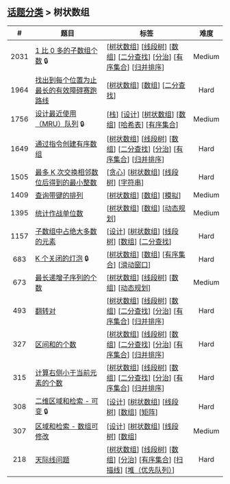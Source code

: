 <!--|This file generated by command(leetcode tag); DO NOT EDIT.            |-->
<!--+----------------------------------------------------------------------+-->
<!--|@author    awesee <openset.wang@gmail.com>                           |-->
<!--|@link      https://github.com/awesee                                 |-->
<!--|@home      https://github.com/awesee/leetcode                        |-->
<!--+----------------------------------------------------------------------+-->

## [话题分类](../README.md) > 树状数组

| # | 题目 | 标签 | 难度 |
| :-: | - | - | :-: |
| 2031 | [1 比 0 多的子数组个数](../../problems/count-subarrays-with-more-ones-than-zeros) 🔒 | [[树状数组](../binary-indexed-tree/README.md)] [[线段树](../segment-tree/README.md)] [[数组](../array/README.md)] [[二分查找](../binary-search/README.md)] [[分治](../divide-and-conquer/README.md)] [[有序集合](../ordered-set/README.md)] [[归并排序](../merge-sort/README.md)]  | Medium |
| 1964 | [找出到每个位置为止最长的有效障碍赛跑路线](../../problems/find-the-longest-valid-obstacle-course-at-each-position) | [[树状数组](../binary-indexed-tree/README.md)] [[数组](../array/README.md)] [[二分查找](../binary-search/README.md)]  | Hard |
| 1756 | [设计最近使用（MRU）队列](../../problems/design-most-recently-used-queue) 🔒 | [[栈](../stack/README.md)] [[设计](../design/README.md)] [[树状数组](../binary-indexed-tree/README.md)] [[数组](../array/README.md)] [[哈希表](../hash-table/README.md)] [[有序集合](../ordered-set/README.md)]  | Medium |
| 1649 | [通过指令创建有序数组](../../problems/create-sorted-array-through-instructions) | [[树状数组](../binary-indexed-tree/README.md)] [[线段树](../segment-tree/README.md)] [[数组](../array/README.md)] [[二分查找](../binary-search/README.md)] [[分治](../divide-and-conquer/README.md)] [[有序集合](../ordered-set/README.md)] [[归并排序](../merge-sort/README.md)]  | Hard |
| 1505 | [最多 K 次交换相邻数位后得到的最小整数](../../problems/minimum-possible-integer-after-at-most-k-adjacent-swaps-on-digits) | [[贪心](../greedy/README.md)] [[树状数组](../binary-indexed-tree/README.md)] [[线段树](../segment-tree/README.md)] [[字符串](../string/README.md)]  | Hard |
| 1409 | [查询带键的排列](../../problems/queries-on-a-permutation-with-key) | [[树状数组](../binary-indexed-tree/README.md)] [[数组](../array/README.md)] [[模拟](../simulation/README.md)]  | Medium |
| 1395 | [统计作战单位数](../../problems/count-number-of-teams) | [[树状数组](../binary-indexed-tree/README.md)] [[数组](../array/README.md)] [[动态规划](../dynamic-programming/README.md)]  | Medium |
| 1157 | [子数组中占绝大多数的元素](../../problems/online-majority-element-in-subarray) | [[设计](../design/README.md)] [[树状数组](../binary-indexed-tree/README.md)] [[线段树](../segment-tree/README.md)] [[数组](../array/README.md)] [[二分查找](../binary-search/README.md)]  | Hard |
| 683 | [K 个关闭的灯泡](../../problems/k-empty-slots) 🔒 | [[树状数组](../binary-indexed-tree/README.md)] [[数组](../array/README.md)] [[有序集合](../ordered-set/README.md)] [[滑动窗口](../sliding-window/README.md)]  | Hard |
| 673 | [最长递增子序列的个数](../../problems/number-of-longest-increasing-subsequence) | [[树状数组](../binary-indexed-tree/README.md)] [[线段树](../segment-tree/README.md)] [[数组](../array/README.md)] [[动态规划](../dynamic-programming/README.md)]  | Medium |
| 493 | [翻转对](../../problems/reverse-pairs) | [[树状数组](../binary-indexed-tree/README.md)] [[线段树](../segment-tree/README.md)] [[数组](../array/README.md)] [[二分查找](../binary-search/README.md)] [[分治](../divide-and-conquer/README.md)] [[有序集合](../ordered-set/README.md)] [[归并排序](../merge-sort/README.md)]  | Hard |
| 327 | [区间和的个数](../../problems/count-of-range-sum) | [[树状数组](../binary-indexed-tree/README.md)] [[线段树](../segment-tree/README.md)] [[数组](../array/README.md)] [[二分查找](../binary-search/README.md)] [[分治](../divide-and-conquer/README.md)] [[有序集合](../ordered-set/README.md)] [[归并排序](../merge-sort/README.md)]  | Hard |
| 315 | [计算右侧小于当前元素的个数](../../problems/count-of-smaller-numbers-after-self) | [[树状数组](../binary-indexed-tree/README.md)] [[线段树](../segment-tree/README.md)] [[数组](../array/README.md)] [[二分查找](../binary-search/README.md)] [[分治](../divide-and-conquer/README.md)] [[有序集合](../ordered-set/README.md)] [[归并排序](../merge-sort/README.md)]  | Hard |
| 308 | [二维区域和检索 - 可变](../../problems/range-sum-query-2d-mutable) 🔒 | [[设计](../design/README.md)] [[树状数组](../binary-indexed-tree/README.md)] [[线段树](../segment-tree/README.md)] [[数组](../array/README.md)] [[矩阵](../matrix/README.md)]  | Hard |
| 307 | [区域和检索 - 数组可修改](../../problems/range-sum-query-mutable) | [[设计](../design/README.md)] [[树状数组](../binary-indexed-tree/README.md)] [[线段树](../segment-tree/README.md)] [[数组](../array/README.md)]  | Medium |
| 218 | [天际线问题](../../problems/the-skyline-problem) | [[树状数组](../binary-indexed-tree/README.md)] [[线段树](../segment-tree/README.md)] [[数组](../array/README.md)] [[分治](../divide-and-conquer/README.md)] [[有序集合](../ordered-set/README.md)] [[扫描线](../line-sweep/README.md)] [[堆（优先队列）](../heap-priority-queue/README.md)]  | Hard |
